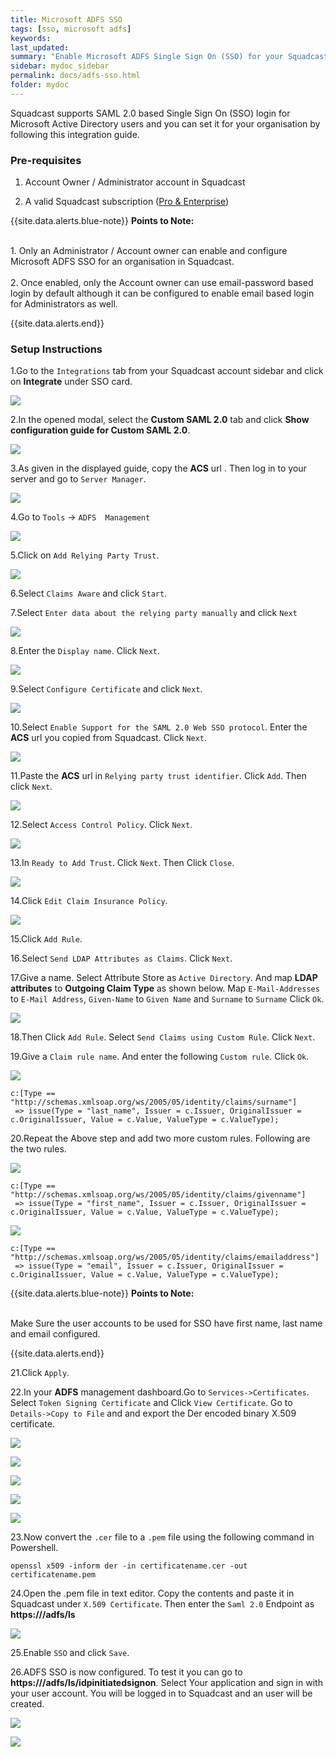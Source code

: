 ```yaml
---
title: Microsoft ADFS SSO
tags: [sso, microsoft adfs]
keywords: 
last_updated: 
summary: "Enable Microsoft ADFS Single Sign On (SSO) for your Squadcast organisation"
sidebar: mydoc_sidebar
permalink: docs/adfs-sso.html
folder: mydoc
---
```


Squadcast supports SAML 2.0 based Single Sign On (SSO) login for Microsoft Active Directory users and you can set it for your organisation by following this integration guide.

### Pre-requisites

1. Account Owner / Administrator account in Squadcast

2. A valid Squadcast subscription ([Pro & Enterprise](https://www.squadcast.com/pricing))

{{site.data.alerts.blue-note}}
<b>Points to Note: </b>
<br/><br/><p>1. Only an Administrator / Account owner can enable and configure Microsoft ADFS SSO for an organisation in Squadcast.<br/><br/>
2. Once enabled, only the Account owner can use email-password based login by default although it can be configured to enable email based login for Administrators as well.</p>
{{site.data.alerts.end}}

### Setup Instructions

1.Go to the `Integrations` tab from your Squadcast account sidebar and click on **Integrate** under SSO card.

![](images/adfs_1.png)

2.In the opened modal, select the **Custom SAML 2.0** tab and click **Show configuration guide for Custom SAML 2.0**.

![](images/adfs_2.png)

3.As given in the displayed guide, copy the **ACS** url . Then log in to your server and go to `Server Manager`.

![](images/adfs_3.png)

4.Go to `Tools` -> `ADFS  Management`

![](images/adfs_4.png)

5.Click on `Add Relying Party Trust`.

![](images/adfs_5.png)

6.Select `Claims Aware` and click `Start`.

7.Select `Enter data about the relying party manually` and click `Next`

![](images/adfs_6.png)

8.Enter the `Display name`. Click `Next`.

![](images/adfs_7.png)

9.Select `Configure Certificate` and click `Next`.

![](images/adfs_8.png)

10.Select `Enable Support for the SAML 2.0 Web SSO protocol`. Enter the **ACS** url you copied from Squadcast. Click `Next`.

![](images/adfs_9.png)

11.Paste the **ACS** url in `Relying party trust identifier`. Click `Add`. Then click `Next`.

![](images/adfs_10.png)

12.Select `Access Control Policy`. Click `Next`.

![](images/adfs_11.png)

13.In `Ready to Add Trust`. Click `Next`. Then Click `Close`.

![](images/adfs_12.png)

14.Click `Edit Claim Insurance Policy`.

![](images/adfs_13.png)

15.Click `Add Rule`. 

16.Select `Send LDAP Attributes as Claims`. Click `Next`.

17.Give a name. Select Attribute Store as `Active Directory`. And map **LDAP attributes** to **Outgoing Claim Type** as shown below. Map `E-Mail-Addresses` to `E-Mail Address`, `Given-Name` to `Given Name` and `Surname` to `Surname` Click `Ok`.

![](images/adfs_14.png)

18.Then Click `Add Rule`. Select `Send Claims using Custom Rule`. Click `Next`.

19.Give a `Claim rule name`. And enter the following `Custom rule`. Click `Ok`.

![](images/adfs_15.png)

```
c:[Type == "http://schemas.xmlsoap.org/ws/2005/05/identity/claims/surname"]
 => issue(Type = "last_name", Issuer = c.Issuer, OriginalIssuer = c.OriginalIssuer, Value = c.Value, ValueType = c.ValueType);
```

20.Repeat the Above step and add two more custom rules. Following are the two rules.

![](images/adfs_16.png)

```
c:[Type == "http://schemas.xmlsoap.org/ws/2005/05/identity/claims/givenname"]
 => issue(Type = "first_name", Issuer = c.Issuer, OriginalIssuer = c.OriginalIssuer, Value = c.Value, ValueType = c.ValueType);
```

![](images/adfs_17.png)

```
c:[Type == "http://schemas.xmlsoap.org/ws/2005/05/identity/claims/emailaddress"]
 => issue(Type = "email", Issuer = c.Issuer, OriginalIssuer = c.OriginalIssuer, Value = c.Value, ValueType = c.ValueType);
```

{{site.data.alerts.blue-note}}
<b>Points to Note: </b>
<br/><br/><p>Make Sure the user accounts to be used for SSO have first name,  last name and email configured.</p>
{{site.data.alerts.end}}

21.Click `Apply`.

22.In your **ADFS** management dashboard.Go to `Services->Certificates`. Select `Token Signing Certificate` and Click `View Certificate`. Go to `Details->Copy to File` and and export the Der encoded binary X.509 certificate.

![](images/adfs_18.png)

![](images/adfs_19.png)

![](images/adfs_20.png)

![](images/adfs_21.png)

![](images/adfs_22.png)

23.Now convert the `.cer` file to a `.pem` file using the following command in Powershell.

```
openssl x509 -inform der -in certificatename.cer -out certificatename.pem
```

24.Open the .pem file in text editor. Copy the contents and paste it in Squadcast under `X.509 Certificate`. Then enter the `Saml 2.0` Endpoint as **https://<Your Domain Name >/adfs/ls**

![](images/adfs_23.png)

25.Enable `SSO` and click `Save`.

26.ADFS SSO is now configured. To test it you can go to **https://<Your Domain Name>/adfs/ls/idpinitiatedsignon**. Select Your application and sign in with your user account. You will be logged in to Squadcast and an user will be created.

![](images/adfs_24.png)

![](images/adfs_25.png)